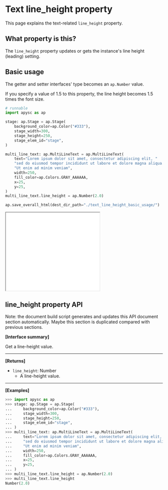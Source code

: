 # Text line_height property

This page explains the text-related `line_height` property.

## What property is this?

The `line_height` property updates or gets the instance's line height (leading) setting.

## Basic usage

The getter and setter interfaces' type becomes an `ap.Number` value.

If you specify a value of 1.5 to this property, the line height becomes 1.5 times the font size.

```py
# runnable
import apysc as ap

stage: ap.Stage = ap.Stage(
    background_color=ap.Color("#333"),
    stage_width=300,
    stage_height=250,
    stage_elem_id="stage",
)

multi_line_text: ap.MultiLineText = ap.MultiLineText(
    text="Lorem ipsum dolor sit amet, consectetur adipiscing elit, "
    "sed do eiusmod tempor incididunt ut labore et dolore magna aliqua. "
    "Ut enim ad minim veniam",
    width=250,
    fill_color=ap.Colors.GRAY_AAAAAA,
    x=25,
    y=25,
)
multi_line_text.line_height = ap.Number(2.0)

ap.save_overall_html(dest_dir_path="./text_line_height_basic_usage/")
```

<iframe src="static/text_line_height_basic_usage/index.html" width="300" height="250"></iframe>

## line_height property API

<!-- Docstring: apysc._display.text_line_height_css_mixin.TextLineHeightCssMixIn.line_height -->

<span class="inconspicuous-txt">Note: the document build script generates and updates this API document section automatically. Maybe this section is duplicated compared with previous sections.</span>

**[Interface summary]**

Get a line-height value.<hr>

**[Returns]**

- `line_height`: Number
  - A line-height value.

<hr>

**[Examples]**

```py
>>> import apysc as ap
>>> stage: ap.Stage = ap.Stage(
...     background_color=ap.Color("#333"),
...     stage_width=300,
...     stage_height=250,
...     stage_elem_id="stage",
... )
>>> multi_line_text: ap.MultiLineText = ap.MultiLineText(
...     text="Lorem ipsum dolor sit amet, consectetur adipiscing elit, "
...     "sed do eiusmod tempor incididunt ut labore et dolore magna aliqua. "
...     "Ut enim ad minim veniam",
...     width=250,
...     fill_color=ap.Colors.GRAY_AAAAAA,
...     x=25,
...     y=25,
... )
>>> multi_line_text.line_height = ap.Number(2.0)
>>> multi_line_text.line_height
Number(2.0)
```